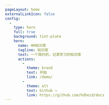 ```yaml
---
pageLayout: home
externalLinkIcon: false
config:
  -
    type: hero
    full: true
    background: tint-plate
    hero:
      name: HH知识库
      tagline: 知识库
      text: 一个简约的，记录学习的知识库
      actions:
        -
          theme: brand
          text: 开始
          link: /demo/
        -
          theme: alt
          text: Github →
          link: https://github.com/hdheid/docs
---
```

